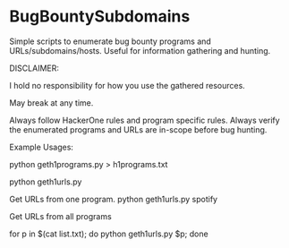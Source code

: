 # BugBountySubdomains

Simple scripts to enumerate bug bounty programs and URLs/subdomains/hosts. Useful for information gathering and hunting. 


DISCLAIMER:

I hold no responsibility for how you use the gathered resources.

May break at any time.

Always follow HackerOne rules and program specific rules.
Always verify the enumerated programs and URLs are in-scope before bug hunting.

Example Usages:

python geth1programs.py > h1programs.txt

python geth1urls.py <programname>

Get URLs from one program.
python geth1urls.py spotify

Get URLs from all programs

for p in $(cat list.txt); do python geth1urls.py $p; done 

